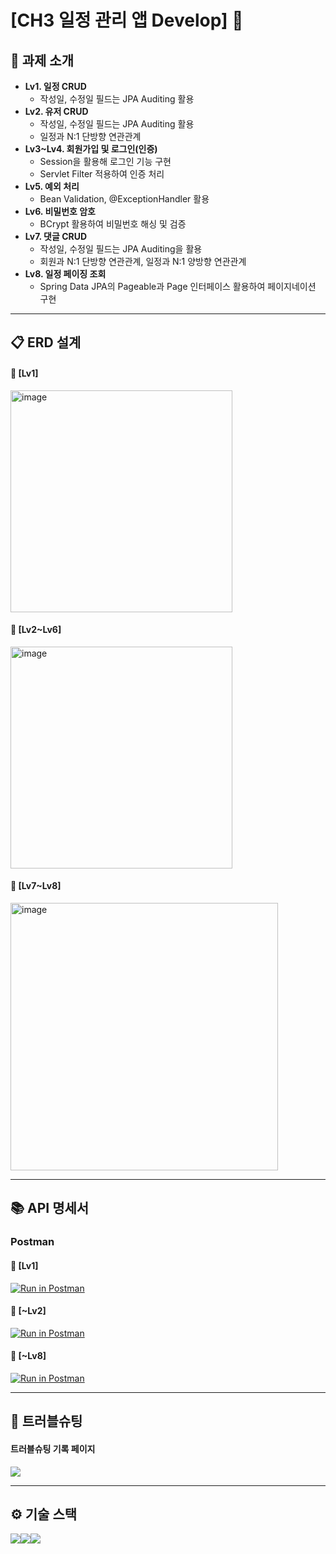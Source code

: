 # [CH3 일정 관리 앱 Develop] 📝

## 📖 과제 소개
- **Lv1. 일정 CRUD**
  - 작성일, 수정일 필드는 JPA Auditing 활용
- **Lv2. 유저 CRUD**
  - 작성일, 수정일 필드는 JPA Auditing 활용
  - 일정과 N:1 단방향 연관관계
- **Lv3~Lv4. 회원가입 및 로그인(인증)**
  - Session을 활용해 로그인 기능 구현
  - Servlet Filter 적용하여 인증 처리
- **Lv5. 예외 처리**
  - Bean Validation, @ExceptionHandler 활용
- **Lv6. 비밀번호 암호**
  - BCrypt 활용하여 비밀번호 해싱 및 검증
- **Lv7. 댓글 CRUD**
  - 작성일, 수정일 필드는 JPA Auditing을 활용
  - 회원과 N:1 단방향 연관관계, 일정과 N:1 양방향 연관관계
- **Lv8. 일정 페이징 조회**
  - Spring Data JPA의 Pageable과 Page 인터페이스 활용하여 페이지네이션 구현

---
## 📋 ERD 설계
#### 📁 **[Lv1]**
<img width="355" alt="image" src="https://github.com/user-attachments/assets/f315563b-aeb2-4c19-ad25-8580ffe3d3ce" />

#### 📁 **[Lv2~Lv6]**
<img width="355" alt="image" src="https://github.com/user-attachments/assets/97a13c92-240d-48fc-8e73-400b711895cb" />

#### 📁 **[Lv7~Lv8]**
<img width="428" alt="image" src="https://github.com/user-attachments/assets/4534f798-a039-47cd-8a4a-9b3e2da88dd8" />

---
## 📚 API 명세서

### Postman
#### 📁 **[Lv1]**
[![Run in Postman](https://run.pstmn.io/button.svg)](https://documenter.getpostman.com/view/35384501/2sAYX8HgNB)

#### 📁 **[~Lv2]**
[![Run in Postman](https://run.pstmn.io/button.svg)](https://documenter.getpostman.com/view/35384501/2sAYX8JM6k)

#### 📁 **[~Lv8]**
[![Run in Postman](https://run.pstmn.io/button.svg)](https://documenter.getpostman.com/view/35384501/2sAYXBHfD2)

---
## 🧩 트러블슈팅
#### 트러블슈팅 기록 페이지
<a href="https://velog.io/@yyrkk/TIL-CH3-TROUBLESHOOTING2" target="_blank">
<img src="https://img.shields.io/badge/일정 관리 Develop 트러블슈팅-193440.svg?style=for-the-badge"/>
</a>

---
## ⚙️ 기술 스택
<img src="https://img.shields.io/badge/java-007396?style=for-the-badge&logo=OpenJDK&logoColor=white"><img src="https://img.shields.io/badge/springboot-6DB33F?style=for-the-badge&logo=springboot&logoColor=white"><img src="https://img.shields.io/badge/mysql-4479A1?style=for-the-badge&logo=mysql&logoColor=white"> 
